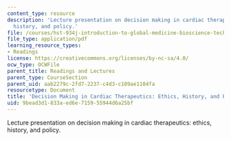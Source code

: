 ```yaml
---
content_type: resource
description: 'Lecture presentation on decision making in cardiac therapeutics: ethics,
  history, and policy.'
file: /courses/hst-934j-introduction-to-global-medicine-bioscience-technologies-disparities-strategies-spring-2010/9bead3d1833aed6e715955944d6a25bf_MITHST_934JS10_lecture2.pdf
file_type: application/pdf
learning_resource_types:
- Readings
license: https://creativecommons.org/licenses/by-nc-sa/4.0/
ocw_type: OCWFile
parent_title: Readings and Lectures
parent_type: CourseSection
parent_uid: aab2279c-2fd7-2237-c4d3-c109ae1104fa
resourcetype: Document
title: 'Decision Making in Cardiac Therapeutics: Ethics, History, and Policy'
uid: 9bead3d1-833a-ed6e-7159-55944d6a25bf
---
```

Lecture presentation on decision making in cardiac therapeutics: ethics, history, and policy.